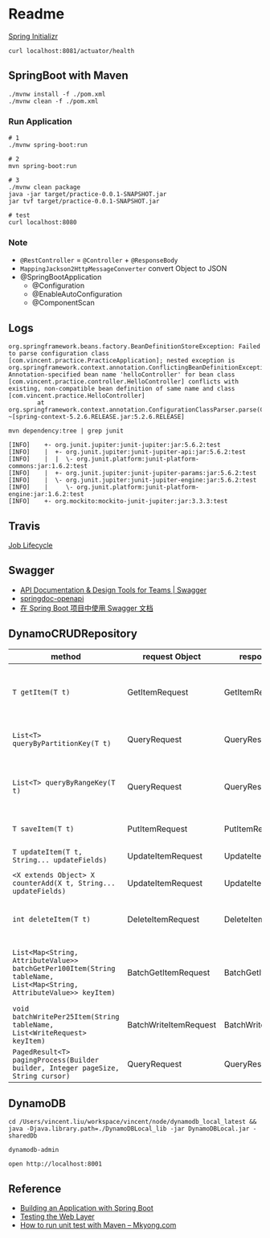 # Readme

[Spring Initializr](https://start.spring.io/)

```shell
curl localhost:8081/actuator/health
```

## SpringBoot with Maven

```shell
./mvnw install -f ./pom.xml
./mvnw clean -f ./pom.xml
```

### Run Application

```shell
# 1
./mvnw spring-boot:run

# 2
mvn spring-boot:run

# 3
./mvnw clean package
java -jar target/practice-0.0.1-SNAPSHOT.jar
jar tvf target/practice-0.0.1-SNAPSHOT.jar

# test
curl localhost:8080
```

### Note

- `@RestController` = `@Controller` + `@ResponseBody`
- `MappingJackson2HttpMessageConverter` convert Object to JSON
- @SpringBootApplication
  - @Configuration
  - @EnableAutoConfiguration
  - @ComponentScan

## Logs

```log
org.springframework.beans.factory.BeanDefinitionStoreException: Failed to parse configuration class [com.vincent.practice.PracticeApplication]; nested exception is org.springframework.context.annotation.ConflictingBeanDefinitionException: Annotation-specified bean name 'helloController' for bean class [com.vincent.practice.controller.HelloController] conflicts with existing, non-compatible bean definition of same name and class [com.vincent.practice.HelloController]
        at org.springframework.context.annotation.ConfigurationClassParser.parse(ConfigurationClassParser.java:188) ~[spring-context-5.2.6.RELEASE.jar:5.2.6.RELEASE]
```

`mvn dependency:tree | grep junit`

```log
[INFO]    +- org.junit.jupiter:junit-jupiter:jar:5.6.2:test
[INFO]    |  +- org.junit.jupiter:junit-jupiter-api:jar:5.6.2:test
[INFO]    |  |  \- org.junit.platform:junit-platform-commons:jar:1.6.2:test
[INFO]    |  +- org.junit.jupiter:junit-jupiter-params:jar:5.6.2:test
[INFO]    |  \- org.junit.jupiter:junit-jupiter-engine:jar:5.6.2:test
[INFO]    |     \- org.junit.platform:junit-platform-engine:jar:1.6.2:test
[INFO]    +- org.mockito:mockito-junit-jupiter:jar:3.3.3:test
```

## Travis

[Job Lifecycle](https://docs.travis-ci.com/user/job-lifecycle/)

## Swagger

- [API Documentation &amp; Design Tools for Teams | Swagger](https://swagger.io/)
- [springdoc-openapi](https://springdoc.org/)
- [在 Spring Boot 项目中使用 Swagger 文档](https://www.ibm.com/developerworks/cn/java/j-using-swagger-in-a-spring-boot-project/index.html)

## DynamoCRUDRepository

method | request Object | response Object | Note
-------|----------------|----------------|----------------
`T getItem(T t)` | GetItemRequest | GetItemResponse | 取得單筆資料 by hash key, hash key + range key
`List<T> queryByPartitionKey(T t)` | QueryRequest | QueryResponse | 取得多筆資料 by hash key
`List<T> queryByRangeKey(T t)` | QueryRequest | QueryResponse | 取得多筆資料 by hash key + range key begins_with
`T saveItem(T t)` | PutItemRequest | PutItemResponse | 儲存單筆資料
`T updateItem(T t, String... updateFields)` | UpdateItemRequest | UpdateItemResponse | 指定欄位更新單筆資料
`<X extends Object> X counterAdd(X t, String... updateFields)` | UpdateItemRequest | UpdateItemResponse | TODO
`int deleteItem(T t)` | DeleteItemRequest | DeleteItemResponse | 刪除資料 by hash key, hash key + range key
`List<Map<String, AttributeValue>> batchGetPer100Item(String tableName, List<Map<String, AttributeValue>> keyItem)` | BatchGetItemRequest | BatchGetItemResponse | 批次取得多筆資料，一次最多 16 MB, 100 筆 item
`void batchWritePer25Item(String tableName, List<WriteRequest> keyItem)` | BatchWriteItemRequest | BatchWriteItemResponse | 批次寫入多筆資料
`PagedResult<T> pagingProcess(Builder builder, Integer pageSize, String cursor)` | QueryRequest | QueryResponse | 分頁取得多筆資料

## DynamoDB

```shell
cd /Users/vincent.liu/workspace/vincent/node/dynamodb_local_latest && java -Djava.library.path=./DynamoDBLocal_lib -jar DynamoDBLocal.jar -sharedDb

dynamodb-admin

open http://localhost:8001
```

## Reference

- [Building an Application with Spring Boot](https://spring.io/guides/gs/spring-boot/)
- [Testing the Web Layer](https://spring.io/guides/gs/testing-web/)
- [How to run unit test with Maven &#8211; Mkyong.com](https://mkyong.com/maven/how-to-run-unit-test-with-maven/)
